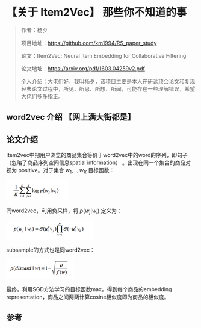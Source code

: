 # 【关于 Item2Vec】 那些你不知道的事

> 作者：杨夕
> 
> 项目地址：https://github.com/km1994/RS_paper_study
> 
> 论文：Item2Vec: Neural Item Embedding for Collaborative Filtering
> 
> 论文地址：https://arxiv.org/pdf/1603.04259v2.pdf
> 
> 个人介绍：大佬们好，我叫杨夕，该项目主要是本人在研读顶会论文和复现经典论文过程中，所见、所思、所想、所闻，可能存在一些理解错误，希望大佬们多多指正。

## word2vec 介绍 【网上满大街都是】

## 论文介绍

Item2vec中把用户浏览的商品集合等价于word2vec中的word的序列，即句子（忽略了商品序列空间信息spatial information） 。出现在同一个集合的商品对视为 positive。对于集合 $w_1,..,w_K$ 目标函数：

![](img/微信截图_20210221143033.png)

同word2vec，利用负采样，将 $p(w_j|w_i)$ 定义为：

![](img/微信截图_20210221151003.png)

subsample的方式也是同word2vec：

![](img/微信截图_20210221151018.png)

最终，利用SGD方法学习的目标函数max，得到每个商品的embedding representation，商品之间两两计算cosine相似度即为商品的相似度。


## 参考

